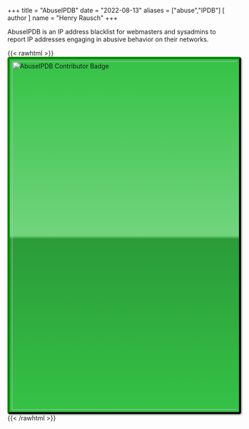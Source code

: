 +++
title = "AbuseIPDB"
date = "2022-08-13"
aliases = ["abuse","IPDB"]
[ author ]
  name = "Henry Rausch"
+++

AbuseIPDB is an IP address blacklist for webmasters and sysadmins to report IP addresses engaging in abusive behavior on their networks.

{{< rawhtml >}}
<a href="https://www.abuseipdb.com/user/67598" title="AbuseIPDB is an IP address blacklist for webmasters and sysadmins to report IP addresses engaging in abusive behavior on their networks">
<img src="https://www.abuseipdb.com/contributor/67598.svg" alt="AbuseIPDB Contributor Badge" style="width: 781px;border-radius: 5px;border-top: 5px solid #058403;border-right: 5px solid #111;border-bottom: 5px solid #111;border-left: 5px solid #058403;padding: 5px;background: #35c246 linear-gradient(rgba(255,255,255,0), rgba(255,255,255,.3) 50%, rgba(0,0,0,.2) 51%, rgba(0,0,0,0));padding: 5px;box-shadow: 2px 2px 1px 1px rgba(0, 0, 0, .2);">
</a>
{{< /rawhtml >}}
